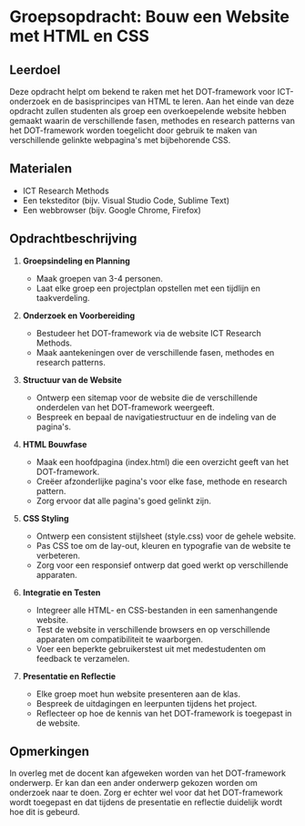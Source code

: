 # Groepsopdracht: Bouw een Website met HTML en CSS

## Leerdoel
Deze opdracht helpt  om bekend te raken met het DOT-framework voor ICT-onderzoek en de basisprincipes van HTML te leren. Aan het einde van deze opdracht zullen studenten als groep een overkoepelende website hebben gemaakt waarin de verschillende fasen, methodes en research patterns van het DOT-framework worden toegelicht door gebruik te maken van verschillende gelinkte webpagina's met bijbehorende CSS.

## Materialen
- ICT Research Methods
- Een teksteditor (bijv. Visual Studio Code, Sublime Text)
- Een webbrowser (bijv. Google Chrome, Firefox)

## Opdrachtbeschrijving

1. **Groepsindeling en Planning**
   - Maak groepen van 3-4 personen.
   - Laat elke groep een projectplan opstellen met een tijdlijn en taakverdeling.

2. **Onderzoek en Voorbereiding**
   - Bestudeer het DOT-framework via de website ICT Research Methods.
   - Maak aantekeningen over de verschillende fasen, methodes en research patterns.

3. **Structuur van de Website**
   - Ontwerp een sitemap voor de website die de verschillende onderdelen van het DOT-framework weergeeft.
   - Bespreek en bepaal de navigatiestructuur en de indeling van de pagina's.

4. **HTML Bouwfase**
   - Maak een hoofdpagina (index.html) die een overzicht geeft van het DOT-framework.
   - Creëer afzonderlijke pagina's voor elke fase, methode en research pattern.
   - Zorg ervoor dat alle pagina's goed gelinkt zijn.

5. **CSS Styling**
   - Ontwerp een consistent stijlsheet (style.css) voor de gehele website.
   - Pas CSS toe om de lay-out, kleuren en typografie van de website te verbeteren.
   - Zorg voor een responsief ontwerp dat goed werkt op verschillende apparaten.

6. **Integratie en Testen**
   - Integreer alle HTML- en CSS-bestanden in een samenhangende website.
   - Test de website in verschillende browsers en op verschillende apparaten om compatibiliteit te waarborgen.
   - Voer een beperkte gebruikerstest uit met medestudenten om feedback te verzamelen.

7. **Presentatie en Reflectie**
   - Elke groep moet hun website presenteren aan de klas.
   - Bespreek de uitdagingen en leerpunten tijdens het project.
   - Reflecteer op hoe de kennis van het DOT-framework is toegepast in de website.

## Opmerkingen
In overleg met de docent kan afgeweken worden van het DOT-framework onderwerp. Er kan dan een ander onderwerp gekozen worden om onderzoek naar te doen. Zorg er echter wel voor dat het DOT-framework wordt toegepast en dat tijdens de presentatie en reflectie duidelijk wordt hoe dit is gebeurd.